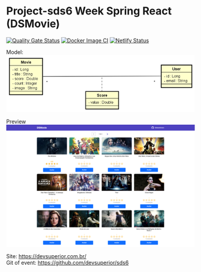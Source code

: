 # Project-sds6 Week Spring React (DSMovie)
[![Quality Gate Status](https://sonarcloud.io/api/project_badges/measure?project=felipeschirmann_projeto-sds5&metric=alert_status)](https://sonarcloud.io/summary/new_code?id=felipeschirmann_projeto-sds5)
[![Docker Image CI](https://github.com/felipeschirmann/DSMovie/actions/workflows/CI-docker-image.yml/badge.svg)](https://github.com/felipeschirmann/DSMovie/actions/workflows/CI-docker-image.yml)
[![Netlify Status](https://api.netlify.com/api/v1/badges/10932ea4-d389-464f-8fc0-c646c463d178/deploy-status)](https://app.netlify.com/sites/felipeschirmann-dsmovie/deploys)

Model: 
</br>
<img src="https://raw.githubusercontent.com/felipeschirmann/DSMovie/main/assets/dsmovie-dominio.png" alt="model"/>

Preview
<img src="https://raw.githubusercontent.com/felipeschirmann/DSMovie/main/assets/felipeschirmann-sds6.png" alt="Preview"/>

Site: https://devsuperior.com.br/
</br>
Git of event: https://github.com/devsuperior/sds6
